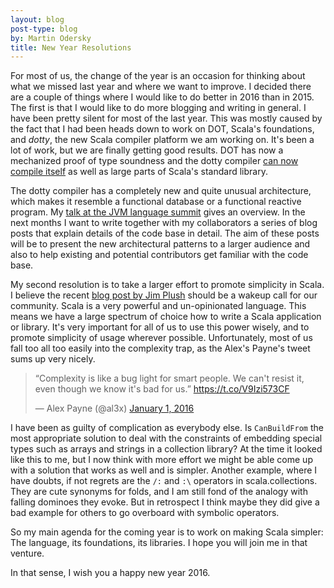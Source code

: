```yaml
---
layout: blog
post-type: blog
by: Martin Odersky
title: New Year Resolutions
---
```


For most of us, the change of the year is an occasion for thinking
about what we missed last year and where we want to improve. I decided
there are a couple of things where I would like to do better in 2016
than in 2015. The first is that I would like to do more blogging and
writing in general. I have been pretty silent for most of the last
year. This was mostly caused by the fact that I had been heads down to
work on DOT, Scala's foundations, and _dotty_, the new Scala compiler
platform we am working on. It's been a lot of work, but we are finally
getting good results. DOT has now a mechanized proof of type soundness
and the dotty compiler [can now compile
itself](http://www.scala-lang.org/blog/2015/10/23/dotty-compiler-bootstraps.html)
as well as large parts of Scala's standard library.

The dotty compiler has a completely new and quite unusual
architecture, which makes it resemble a functional database or a
functional reactive program. My [talk at the JVM language
summit](https://www.youtube.com/watch?v=WxyyJyB_Ssc) gives an
overview. In the next months I want to write together with my
collaborators a series of blog posts
 that explain details of the code base in detail. The
aim of these posts will be to present the new architectural patterns
to a larger audience and also to help existing and potential
contributors get familiar with the code base.

My second resolution is to take a larger effort to promote simplicity
in Scala. I believe the recent [blog post by Jim
Plush](http://jimplush.com/talk/) should be a wakeup call for our
community. Scala is a very powerful and un-opinionated language.  This
means we have a large spectrum of choice how to write a Scala
application or library. It's very important for all of us to use this
power wisely, and to promote simplicity of usage wherever possible.
Unfortunately, most of us fall too all too easily into the complexity
trap, as the Alex's Payne's tweet sums up very nicely.

<blockquote class="twitter-tweet" lang="en"><p lang="en" dir="ltr">“Complexity is like a bug light for smart people. We can&#39;t resist it, even though we know it&#39;s bad for us.” <a href="https://t.co/V9Izi573CF">https://t.co/V9Izi573CF</a></p>&mdash; Alex Payne (@al3x) <a href="https://twitter.com/al3x/status/683036775942496256">January 1, 2016</a></blockquote>
<script async src="//platform.twitter.com/widgets.js" charset="utf-8"></script>

I have been as guilty of complication as everybody else. Is
`CanBuildFrom` the most appropriate solution to deal with the
constraints of embedding special types such as arrays and strings in a
collection library? At the time it looked like this to me, but I now
think with more effort we might be able come up with a solution that
works as well and is simpler. Another example, where I have doubts, if
not regrets are the `/:` and `:\` operators in scala.collections.
They are cute synonyms for folds, and I am still fond of the analogy
with falling dominoes they evoke. But in retrospect I think maybe they
did give a bad example for others to go overboard with symbolic
operators.

So my main agenda for the coming year is to work on making Scala
simpler: The language, its foundations, its libraries. I hope you
will join me in that venture.

In that sense, I wish you a happy new year 2016.




